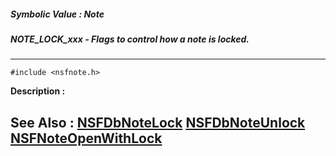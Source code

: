 ##### Symbolic Value : Note
##### NOTE_LOCK_xxx - Flags to control how a note is locked.
---
```
#include <nsfnote.h>
```
**Description :**



**See Also :**
[NSFDbNoteLock](/reference/Func/NSFDbNoteLock)
[NSFDbNoteUnlock](/reference/Func/NSFDbNoteUnlock)
[NSFNoteOpenWithLock](/reference/Func/NSFNoteOpenWithLock)
---
